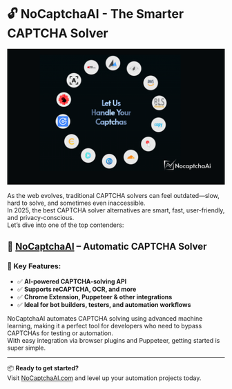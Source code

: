 # 🔓 NoCaptchaAI - The Smarter CAPTCHA Solver

[![NoCaptchaAI](https://raw.githubusercontent.com/ClarkKent00/captchasolver/refs/heads/main/nocaptcha.png)](https://nocaptchaai.com)

As the web evolves, traditional CAPTCHA solvers can feel outdated—slow, hard to solve, and sometimes even inaccessible.  
In 2025, the best CAPTCHA solver alternatives are smart, fast, user-friendly, and privacy-conscious.  
Let’s dive into one of the top contenders:

## 🚀 [NoCaptchaAI](https://nocaptchaai.com) – Automatic CAPTCHA Solver

### 🔑 Key Features:
- ✅ **AI-powered CAPTCHA-solving API**
- ✅ **Supports reCAPTCHA, OCR, and more**
- ✅ **Chrome Extension, Puppeteer & other integrations**
- ✅ **Ideal for bot builders, testers, and automation workflows**

NoCaptchaAI automates CAPTCHA solving using advanced machine learning, making it a perfect tool for developers who need to bypass CAPTCHAs for testing or automation.  
With easy integration via browser plugins and Puppeteer, getting started is super simple.

---

📦 **Ready to get started?**  
Visit [NoCaptchaAI.com](https://nocaptchaai.com) and level up your automation projects today.
